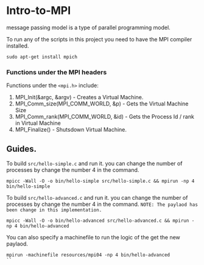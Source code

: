 # Intro-to-MPI
message passing model is a type of parallel programming model. 

To run any of the scripts in this project you need to have the MPI compiler installed.

```shell
sudo apt-get install mpich
```
### Functions under the MPI headers 
Functions under the `<mpi.h>` include:
1. MPI_Init(&argc, &argv) - Creates a Virtual Machine.
2. MPI_Comm_size(MPI_COMM_WORLD, &p) - Gets the Virtual Machine Size 
3. MPI_Comm_rank(MPI_COMM_WORLD, &id) - Gets the Process Id / rank in Virtual Machine
4. MPI_Finalize() - Shutsdown Virtual Machine.

## Guides.
To build `src/hello-simple.c` and run it. you can change the number of processes by change the number 4 in the command.
```shell
mpicc -Wall -O -o bin/hello-simple src/hello-simple.c && mpirun -np 4 bin/hello-simple 
```
 
To build `src/hello-advanced.c` and run it. you can change the number of processes by change the number 4 in the command.
`NOTE: The paylaod has been change in this implementation.`
```shell
mpicc -Wall -O -o bin/hello-advanced src/hello-advanced.c && mpirun -np 4 bin/hello-advanced 
```
You can also specify a machinefile to run the logic of the get the new paylaod.
```shell
mpirun -machinefile resources/mpi04 -np 4 bin/hello-advanced
``


